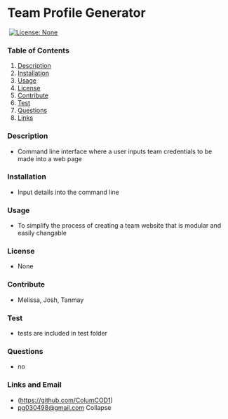 # Team Profile Generator
​
  [![License: None](https://img.shields.io/badge/License-None-yellow.svg)](https://opensource.org/licenses/None)
​
  ### Table of Contents
  1. [Description](#description)
  2. [Installation](#installation)
  3. [Usage](#usage)
  4. [License](#license)
  5. [Contribute](#contribute)
  6. [Test](#test)
  7. [Questions](#questions)
  8. [Links](#links)
  
  ### Description
  * Command line interface where a user inputs team credentials to be made into a web page
  ### Installation
  * Input details into the command line
  ### Usage
  * To simplify the process of creating a team website that is modular and easily changable
  ### License
  * None
  ### Contribute
  * Melissa, Josh, Tanmay
  ### Test
  * tests are included in test folder
  ### Questions
  * no
  ### Links and Email
  * (https://github.com/ColumCOD1)
  * pg030498@gmail.com
Collapse


